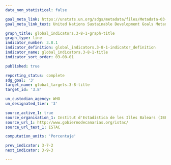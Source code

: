 ```yaml
---
data_non_statistical: false

goal_meta_link: https://unstats.un.org/sdgs/metadata/files/Metadata-03-08-01.pdf
goal_meta_link_text: United Nations Sustainable Development Goals Metadata (pdf 865kB)

graph_title: global_indicators.3-8-1-graph-title
graph_type: line
indicator_number: 3.8.1
indicator_definition: global_indicators.3-8-1-indicator_definition
indicator_name: global_indicators.3-8-1-title
indicator_sort_order: 03-08-01

published: true

reporting_status: complete
sdg_goal: '3'
target_name: global_targets.3-8-title
target_id: '3.8'

un_custodian_agency: WHO
un_designated_tier: '3'

source_active_1: true
source_organisation_1: Institut d'Estadística de les Illes Balears (IBESTAT)
source_url_1: http://www.gobiernodecanarias.org/istac/
source_url_text_1: ISTAC

computation_units: 'Porcentaje'

prev_indicator: 3-7-2
next_indicator: 3-9-3

---
```

